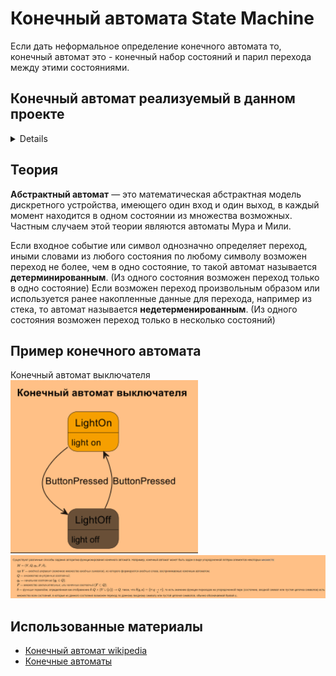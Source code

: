 # Конечный автомата State Machine

Если дать неформальное определение конечного автомата то,
<br>конечный автомат это - конечный набор состояний и парил перехода между этими состояниями.

## Конечный автомат реализуемый в данном проекте

<details>
<img src="img_2.png" alt="drawing" style="width:300px;"/>
</details>

## Теория

**Абстрактный автомат** — это математическая абстрактная модель дискретного устройства,
имеющего один вход и один выход, в каждый момент находится в одном состоянии из множества возможных.
<br>Частным случаем этой теории являются автоматы Мура и Мили.

Если входное событие или символ однозначно определяет переход, иными словами из любого состояния
по любому символу возможен переход не более, чем в одно состояние,
то такой автомат называется **детерминированным**.
(Из одного состояния возможен переход только в одно состояние)
Если возможен переход произвольным образом или используется ранее накопленные данные для перехода,
например из стека, то автомат называется **недетерменированным**.
(Из одного состояния возможен переход только в несколько состояний)

## Пример конечного автомата

Конечный автомат выключателя
<img src="img.png" alt="drawing" style="width:300px;"/>
![img_1.png](img_1.png)

## Использованные материалы

- [Конечный автомат wikipedia](https://ru.wikipedia.org/wiki/%D0%9A%D0%BE%D0%BD%D0%B5%D1%87%D0%BD%D1%8B%D0%B9_%D0%B0%D0%B2%D1%82%D0%BE%D0%BC%D0%B0%D1%82)
- [Конечные автоматы](https://ps-group.github.io/compilers/fsm)